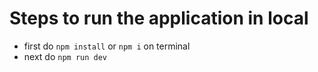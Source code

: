 # Steps to run the application in local

- first do `npm install` or `npm i` on terminal
- next do `npm run dev`
